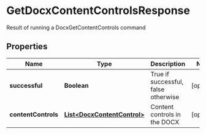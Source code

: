 

# GetDocxContentControlsResponse

Result of running a DocxGetContentControls command

## Properties

| Name | Type | Description | Notes |
|------------ | ------------- | ------------- | -------------|
|**successful** | **Boolean** | True if successful, false otherwise |  [optional] |
|**contentControls** | [**List&lt;DocxContentControl&gt;**](DocxContentControl.md) | Content controls in the DOCX |  [optional] |



